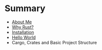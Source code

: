 # Summary

* [About Me](about_me.md)
* [Why Rust?](why_rust.md)
* [Installation](installation.md)
* [Hello World](hello_world.md)
* Cargo, Crates and Basic Project Structure

